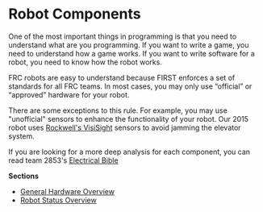 # Robot Components

One of the most important things in programming is that you need to understand what are you programming. If you want to write a game, you need to understand how a game works. If you want to write software for a robot, you need to know how the robot works.

FRC robots are easy to understand because FIRST enforces a set of standards for all FRC teams. In most cases, you may only use “official” or “approved” hardware for your robot.

There are some exceptions to this rule. For example, you may use "unofficial" sensors to enhance the functionality of your robot. Our 2015 robot uses [Rockwell's VisiSight](http://ab.rockwellautomation.com/Sensors-Switches/Miniature-Photoelectric-Sensors/VisiSight-Photoelectric-Sensors) sensors to avoid jamming the elevator system.

If you are looking for a more deep analysis for each component, you can read team 2853's [Electrical Bible](http://mililanirobotics.gitbooks.io/frc-electrical-bible/content/index.html)

**Sections**

- [General Hardware Overview](Book/Chapters/1.1md)
- [Robot Status Overview](Book/Chapters/1.2.md)




